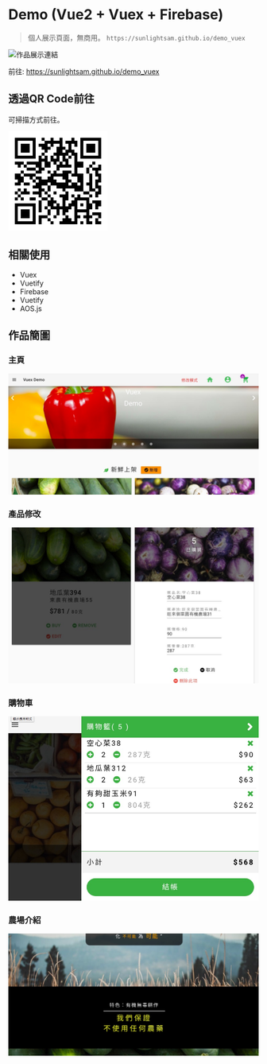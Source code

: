 
# Demo (Vue2 + Vuex + Firebase) 

> 個人展示頁面，無商用。
> `https://sunlightsam.github.io/demo_vuex`

![作品展示連結](https://sunlightsam.github.io/demo_vuex/)

前往: <https://sunlightsam.github.io/demo_vuex>

## 透過QR Code前往 
可掃描方式前往。

![掃描前往](https://github.com/sunlightsam/demo_vuex/blob/gh-pages/about_readme/demo_link.png)

## 相關使用
- Vuex
- Vuetify
- Firebase
- Vuetify
- AOS.js

## 作品簡圖
### 主頁
![主頁](https://github.com/sunlightsam/demo_vuex/blob/gh-pages/about_readme/demo01.jpg)

### 產品修改
![產品修改](https://github.com/sunlightsam/demo_vuex/blob/gh-pages/about_readme/demo02.jpg)

### 購物車
![購物車](https://github.com/sunlightsam/demo_vuex/blob/gh-pages/about_readme/demo03.jpg)

### 農場介紹
![農場介紹](https://github.com/sunlightsam/demo_vuex/blob/gh-pages/about_readme/demo04.jpg)
